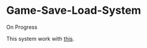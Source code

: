 # Game-Save-Load-System

On Progress

This system work with [this](https://github.com/Egecekic/Unity-Inventory-System).
